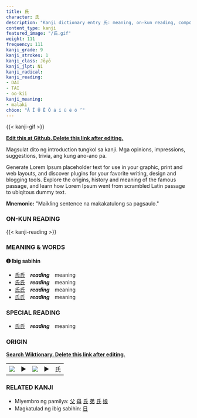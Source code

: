 ```yaml
---
title: 氏
character: 氏
description: "Kanji dictionary entry 氏: meaning, on-kun reading, compounds, origin, related kanji"
content_type: kanji
featured_image: "/氏.gif"
weight: 111
frequency: 111
kanji_grade: 9
kanji_strokes: 1
kanji_class: Jōyō
kanji_jlpt: N1
kanji_radical: 
kanji_reading: 
- DAI
- TAI
- oo-kii
kanji_meaning:
- malaki
chōon: "Ā Ī Ū Ē Ō ā ī ū ē ō ’"
---
```

[//]: # (Don't edit the line below. Kanji animated GIF code is automatically generated.)
{{< kanji-gif >}}

[//]: # (Edit below this line.)

**[Edit this at Github. Delete this link after editing.](https://github.com/tim0g/tim/tree/main/content/kanji/氏/index.md)**

Magsulat dito ng introduction tungkol sa kanji. Mga opinions, impressions, suggestions, trivia, ang kung ano-ano pa.

Generate Lorem Ipsum placeholder text for use in your graphic, print and web layouts, and discover plugins for your favorite writing, design and blogging tools. Explore the origins, history and meaning of the famous passage, and learn how Lorem Ipsum went from scrambled Latin passage to ubiqitous dummy text.
 
**Mnemonic:** "Maikling sentence na makakatulong sa pagsaulo."

### ON-KUN READING

[//]: # (Don't edit the line below. ON-KUN READING code is automatically generated.)
{{< kanji-reading >}}

### MEANING & WORDS

#### ➊ **Ibig sabihin**
  - [氏](../氏)[氏](../氏)　***reading***　meaning
  - [氏](../氏)[氏](../氏)　***reading***　meaning
  - [氏](../氏)[氏](../氏)　***reading***　meaning
  - [氏](../氏)[氏](../氏)　***reading***　meaning

### SPECIAL READING
  - [氏](../氏)[氏](../氏)　***reading***　meaning

### ORIGIN

**[Search Wiktionary. Delete this link after editing.](https://wiktionary.org/wiki/氏)**
<table class="kanji-table"><tr><td>
<img src="60px-氏-bronze.svg.png">
</td><td>▶</td><td>
<img src="60px-氏-oracle.svg.png">
</td><td>▶</td>
<td class="kanji-origin">氏</td>
</tr></table>

### RELATED KANJI
- Miyembro ng pamilya: [父](../父) [母](../母) [氏](../氏) [弟](../弟) [氏](../氏) [娘](../娘)
- Magkatulad ng ibig sabihin: [日](../日)
